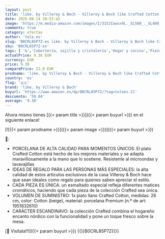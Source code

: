 ```yaml
---
layout: post
title: 'like. by Villeroy & Boch - Villeroy & Boch like Crafted Cotton  plato llano  porcelana de primera calidad  apto para lavavajillas  apto para microondas  apilable  plato  plato llano  vajilla'
date: 2025-08-14 20:53:42
image: 'https://m.media-amazon.com/images/I/31SJIawsx9L._SL500_._SL400_.jpg'
comments: true
category: ofertas
author: 'tole.es'
slug: 'B0CRL85P7Z-es like. by Villeroy & Boch - Villeroy & Boch like Crafted...'
sku: 'B0CRL85P7Z-es'
tags: [ '&','Cubertería, vajilla y cristalería','Hogar y cocina','Piezas de vajilla','Platos','Platos llanos','Vajilla','boch','like. by villeroy & boch','villeroy','🇪🇸', ]
actualPrice: 9.38 EUR
currency: EUR
price: 9.38
comparePrice: 22.9 EUR
prodname: 'like. by Villeroy & Boch - Villeroy & Boch like Crafted Cotton  plato llano  porcelana de primera calidad  apto para lavavajillas  apto para microondas  apilable  plato  plato llano  vajilla'
country: 'es'
flag: '🇪🇸'
brand: 'like. by Villeroy & Boch'
buyurl: 'https://www.amazon.es/dp/B0CRL85P7Z/?tag=tolees-21'
descuento: '59.04'
average: '9.38'
---
```


Ahora mismo tienes [{{< param title >}}]({{< param buyurl >}}) en el siguiente enlace!

[![{{< param prodname >}}]({{< param image >}})]({{< param buyurl >}})

🔎:

- PORCELANA DE ALTA CALIDAD PARA MOMENTOS ÚNICOS: El plato Crafted Cotton está hecho de los mejores materiales y se adapta maravillosamente a la mano que lo sostiene. Resistente al microondas y lavavajillas
- IDEAS DE REGALO PARA LAS PERSONAS MÁS ESPECIALES: la alta calidad de estos artículos exclusivos de la casa Villeroy & Boch hace que sean ideales como regalo para quienes saben apreciar el estilo.
- CADA PIEZA ES ÚNICA. un esmaltado especial refleja diferentes matices cromáticos, haciendo que cada pieza de la colección Crafted sea única.
- VOLUMEN DE SUMINISTRO: 1x plato llano Crafted Cotton, medidas: 26 cm, color: Cotton (beige), material: porcelana Premium (n.º de art: 1951832610)
- CARÁCTER ESCANDINAVO: la colección Crafted combina el hogareño encanto nórdico con la funcionalidad y pone un toque fresco sobre la mesa.

[🛒 Visítala!!!]({{< param buyurl >}})
{{<world>}}B0CRL85P7Z{{</world>}}
